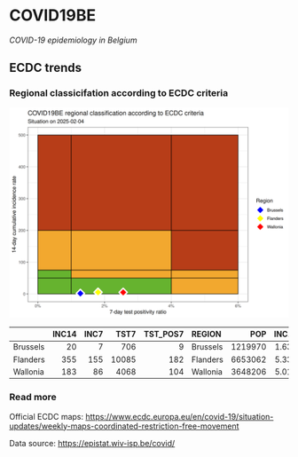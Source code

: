 
# COVID19BE

*COVID-19 epidemiology in Belgium*

## ECDC trends

### Regional classicifation according to ECDC criteria

![](COVID9BE-ecdc-trend.png)

|          | INC14 | INC7 |  TST7 | TST\_POS7 | REGION   |     POP | INC14\_RT |       PR7 |          GR |
| :------- | ----: | ---: | ----: | --------: | :------- | ------: | --------: | --------: | ----------: |
| Brussels |    20 |    7 |   706 |         9 | Brussels | 1219970 |  1.639385 | 0.0127479 | \-0.4615385 |
| Flanders |   355 |  155 | 10085 |       182 | Flanders | 6653062 |  5.335889 | 0.0180466 | \-0.2250000 |
| Wallonia |   183 |   86 |  4068 |       104 | Wallonia | 3648206 |  5.016164 | 0.0255654 | \-0.1134021 |

### Read more

Official ECDC maps:
<https://www.ecdc.europa.eu/en/covid-19/situation-updates/weekly-maps-coordinated-restriction-free-movement>

Data source: <https://epistat.wiv-isp.be/covid/>
